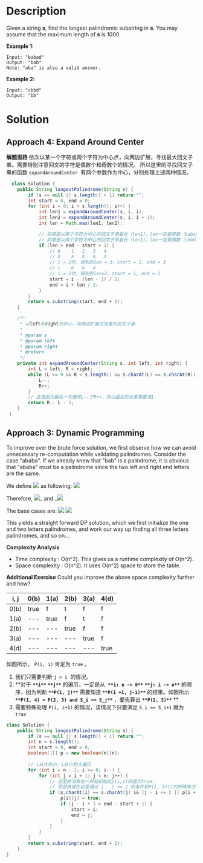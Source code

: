 # Description
Given a string **s**, find the longest palindromic substring in **s**. You may assume that the maximum length of **s** is 1000.

**Example 1:**
```
Input: "babad"
Output: "bab"
Note: "aba" is also a valid answer.
```

**Example 2:**
```
Input: "cbbd"
Output: "bb"
```

# Solution
## Approach 4: Expand Around Center


**解题思路**
依次以某一个字符或两个字符为中心点，向两边扩展，寻找最大回文子串。需要特别注意回文的字符是偶数个和奇数个的情况。
所以这里的寻找回文子串的函数  `expandAroundCenter`  有两个参数作为中心，分别处理上述两种情况。

```java
  class Solution {
	public String longestPalindrome(String s) {
        if (s == null || s.length() < 1) return "";
        int start = 0, end = 0;
        for (int i = 0; i < s.length(); i++) {
            int len1 = expandAroundCenter(s, i, i);
            int len2 = expandAroundCenter(s, i, i + 1);
            int len = Math.max(len1, len2);

            // 如果是以某个字符为中心的回文子串最长（len1），len一定是奇数（babad）
            // 如果是以两个字符为中心的回文子串最长（len2），len一定是偶数（cbbd）
            if (len > end - start + 1) {
                // 0    1   2   3   4
                // b    a   b   a   d
                // i = 2时，得到的len = 3，start = 1, end = 3
                // c    b   b   d
                // i = 1时，得到的len=2，start = 1, end = 2
                start = i - (len - 1) / 2;
                end = i + len / 2;
            }
        }
        return s.substring(start, end + 1);
    }

    /**
     * 以left和right为中心，向两边扩展去找最长回文子串
     *
     * @param s
     * @param left
     * @param right
     * @return
     */
    private int expandAroundCenter(String s, int left, int right) {
        int L = left, R = right;
        while (L >= 0 && R < s.length() && s.charAt(L) == s.charAt(R)) {
            L--;
            R++;
        }
        // 这里因为最后一次循环L--了R++，所以最后的长度需要减1
        return R - L - 1;
    }
 }
```

## Approach 3: Dynamic Programming
To improve over the brute force solution, we first observe how we can avoid unnecessary re-computation while validating palindromes. Consider the case "ababa". If we already knew that "bab" is a palindrome, it is obvious that "ababa" must be a palindrome since the two left and right end letters are the same.

We define ![](https://cdn.nlark.com/yuque/__latex/2ccc34e12c17d05e5ab4edce34608a75.svg#card=math&code=P%28i%2Cj%29&height=18&id=irzOw) as following:
![](https://cdn.nlark.com/yuque/__latex/e6728b80d5a29d3e9c556bed6ea9542a.svg#card=math&code=p%28i%2Cj%29%20%3D%0A%5Cbegin%7Bcases%7D%0Atrue%2C%20%20%26%20%5Ctext%7Bif%20the%20substring%20%24S_i%20...%20S_j%24%20is%20a%20palindrome%7D%20%5C%5C%0Afalse%2C%20%26%20%5Ctext%7Botherwise%7D%0A%5Cend%7Bcases%7D&height=39&id=h8H4r)

Therefore,
![](https://cdn.nlark.com/yuque/__latex/1fad5cf06819e69dc3f5b6ac1bc8e988.svg#card=math&code=P%28i%2Cj%29%3D%28P%28i%2B1%2Cj%E2%88%921%29&height=18&id=uFIUd)_ and _![](https://cdn.nlark.com/yuque/__latex/4dd62bc42503dd0972ee2cf8952f3576.svg#card=math&code=S_i%3D%3DS_j%29&height=19&id=M9QRB)

The base cases are:
![](https://cdn.nlark.com/yuque/__latex/048bf4ebccff2718c82eb268e14a846f.svg#card=math&code=P%28i%2Ci%29%3Dtrue&height=18&id=X9Ife)
![](https://cdn.nlark.com/yuque/__latex/e7945b755dc79187edd915ec48d46086.svg#card=math&code=P%28i%2C%20i%2B1%29%20%3D%20%28%20S_i%20%3D%3D%20S_%7Bi%2B1%7D%29&height=18&id=ff2tY)

This yields a straight forward DP solution, which we first initialize the one and two letters palindromes, and work our way up finding all three letters palindromes, and so on...

**Complexity Analysis**

- Time complexity : O(n^2). This gives us a runtime complexity of O(n^2).
- Space complexity : O(n^2). It uses O(n^2) space to store the table.



**Additional Exercise**
Could you improve the above space complexity further and how?

| i, j | 0(b) | 1(a) | 2(b) | 3(a) | 4(d) |
| --- | --- | --- | --- | --- | --- |
| 0(b) | true | f | t | f | f |
| 1(a) | --- | true | f | t | f |
| 2(b) | --- | --- | true | f | f |
| 3(a) | --- | --- | --- | true | f |
| 4(d) | --- | --- | --- | --- | true |


如图所示， `P(i, i)` 肯定为 `true` 。

1. 我们只需要判断 `j > i`  的情况。
2. **对于 **`**i**`** **`**j**`** 的遍历，一定是从  **`**i: n -> 0**`** **`**j: i -> n**`** 的顺序，因为判断 **`**P(i, j)**`** 需要知道 **`**P(i +1, j-1)**`** 的结果。如图所示 **`**P(1, 4) = P(2, 3) and S_i == S_j**`** ，要先算出 **`**P(2, 3)**`** **
3. 需要特殊处理 `P(i, i+1)` 的情况，该情况下只要满足 `S_i == S_i+1` 就为 `true` 

```java
class Solution {  
	public String longestPalindrome(String s) {
        if (s == null || s.length() < 1) return "";
        int n = s.length();
        int start = 0, end = 0;
        boolean[][] p = new boolean[n][n];
		
        // i从大到小，j从小到大遍历
        for (int i = n - 2; i >= 0; i--) {
            for (int j = i + 1; j < n; j++) {
                // 这里并没有在一开始初始化p(i,i)的值为true，
                // 而是直接在这里通过 j - i <= 2 的条件和P(i, i+1)的特殊情况一起处理了
                if (s.charAt(i) == s.charAt(j) && (j - i <= 2 || p[i + 1][j - 1])) {
                    p[i][j] = true;
                    if (j - i + 1 > end - start + 1) {
                        start = i;
                        end = j;
                    }
                }
            }
        }
        return s.substring(start, end + 1);
    }
}
```

